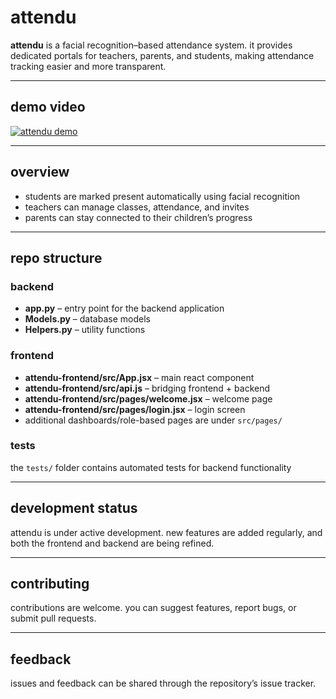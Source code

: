 # attendu

**attendu** is a facial recognition–based attendance system. it provides dedicated portals for teachers, parents, and students, making attendance tracking easier and more transparent.

---

## demo video

[![attendu demo](https://img.youtube.com/vi/1THMbqONLHw/0.jpg)](https://www.youtube.com/watch?v=1THMbqONLHw)  

---
## overview

- students are marked present automatically using facial recognition  
- teachers can manage classes, attendance, and invites  
- parents can stay connected to their children’s progress 

---

## repo structure

### backend

- **app.py** – entry point for the backend application  
- **Models.py** – database models  
- **Helpers.py** – utility functions

### frontend

- **attendu-frontend/src/App.jsx** – main react component
- **attendu-frontend/src/api.js** – bridging frontend + backend 
- **attendu-frontend/src/pages/welcome.jsx** – welcome page 
- **attendu-frontend/src/pages/login.jsx** – login screen
- additional dashboards/role-based pages are under `src/pages/` 

### tests

the `tests/` folder contains automated tests for backend functionality  

---

## development status

attendu is under active development. new features are added regularly, and both the frontend and backend are being refined.  

---

## contributing

contributions are welcome. you can suggest features, report bugs, or submit pull requests.  

---

## feedback

issues and feedback can be shared through the repository’s issue tracker.  
